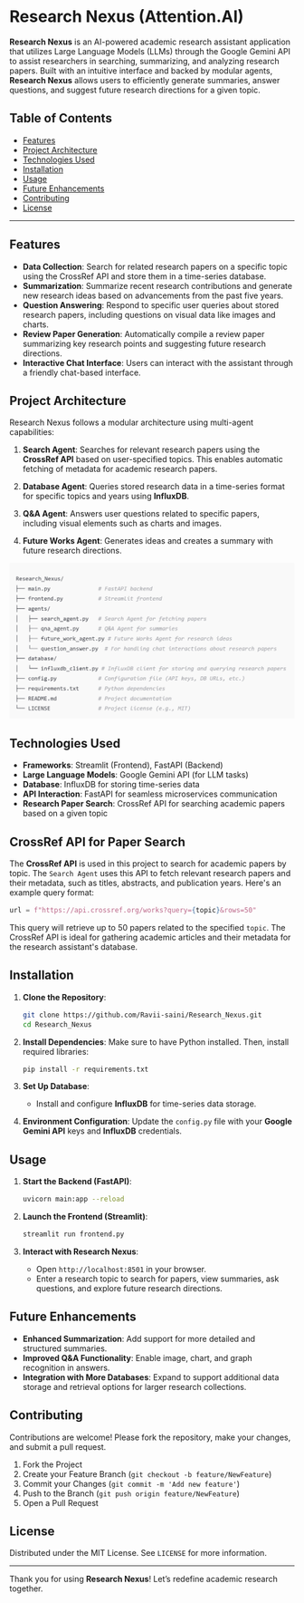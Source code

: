 
# Research Nexus (Attention.AI)

**Research Nexus** is an AI-powered academic research assistant application that utilizes Large Language Models (LLMs) through the Google Gemini API to assist researchers in searching, summarizing, and analyzing research papers. Built with an intuitive interface and backed by modular agents, **Research Nexus** allows users to efficiently generate summaries, answer questions, and suggest future research directions for a given topic.

## Table of Contents
- [Features](#features)
- [Project Architecture](#project-architecture)
- [Technologies Used](#technologies-used)
- [Installation](#installation)
- [Usage](#usage)
- [Future Enhancements](#future-enhancements)
- [Contributing](#contributing)
- [License](#license)

---

## Features

- **Data Collection**: Search for related research papers on a specific topic using the CrossRef API and store them in a time-series database.
- **Summarization**: Summarize recent research contributions and generate new research ideas based on advancements from the past five years.
- **Question Answering**: Respond to specific user queries about stored research papers, including questions on visual data like images and charts.
- **Review Paper Generation**: Automatically compile a review paper summarizing key research points and suggesting future research directions.
- **Interactive Chat Interface**: Users can interact with the assistant through a friendly chat-based interface.

## Project Architecture

Research Nexus follows a modular architecture using multi-agent capabilities:

1. **Search Agent**: Searches for relevant research papers using the **CrossRef API** based on user-specified topics. This enables automatic fetching of metadata for academic research papers.
   
2. **Database Agent**: Queries stored research data in a time-series format for specific topics and years using **InfluxDB**.
   
3. **Q&A Agent**: Answers user questions related to specific papers, including visual elements such as charts and images.

4. **Future Works Agent**: Generates ideas and creates a summary with future research directions.

![Project Architecture Diagram](architecture-diagram.png)

## Technologies Used

- **Frameworks**: Streamlit (Frontend), FastAPI (Backend)
- **Large Language Models**: Google Gemini API (for LLM tasks)
- **Database**: InfluxDB for storing time-series data
- **API Interaction**: FastAPI for seamless microservices communication
- **Research Paper Search**: CrossRef API for searching academic papers based on a given topic

## CrossRef API for Paper Search

The **CrossRef API** is used in this project to search for academic papers by topic. The `Search Agent` uses this API to fetch relevant research papers and their metadata, such as titles, abstracts, and publication years. Here's an example query format:

```python
url = f"https://api.crossref.org/works?query={topic}&rows=50"
```

This query will retrieve up to 50 papers related to the specified `topic`. The CrossRef API is ideal for gathering academic articles and their metadata for the research assistant's database.

## Installation

1. **Clone the Repository**:
   ```bash
   git clone https://github.com/Ravii-saini/Research_Nexus.git
   cd Research_Nexus
   ```

2. **Install Dependencies**:
   Make sure to have Python installed. Then, install required libraries:
   ```bash
   pip install -r requirements.txt
   ```

3. **Set Up Database**:
   - Install and configure **InfluxDB** for time-series data storage.

4. **Environment Configuration**:
   Update the `config.py` file with your **Google Gemini API** keys and **InfluxDB** credentials.

## Usage

1. **Start the Backend (FastAPI)**:
   ```bash
   uvicorn main:app --reload
   ```

2. **Launch the Frontend (Streamlit)**:
   ```bash
   streamlit run frontend.py
   ```

3. **Interact with Research Nexus**:
   - Open `http://localhost:8501` in your browser.
   - Enter a research topic to search for papers, view summaries, ask questions, and explore future research directions.

## Future Enhancements

- **Enhanced Summarization**: Add support for more detailed and structured summaries.
- **Improved Q&A Functionality**: Enable image, chart, and graph recognition in answers.
- **Integration with More Databases**: Expand to support additional data storage and retrieval options for larger research collections.

## Contributing

Contributions are welcome! Please fork the repository, make your changes, and submit a pull request.

1. Fork the Project
2. Create your Feature Branch (`git checkout -b feature/NewFeature`)
3. Commit your Changes (`git commit -m 'Add new feature'`)
4. Push to the Branch (`git push origin feature/NewFeature`)
5. Open a Pull Request

## License

Distributed under the MIT License. See `LICENSE` for more information.

---

Thank you for using **Research Nexus**! Let’s redefine academic research together.


